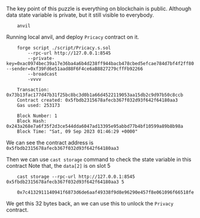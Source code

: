 The key point of this puzzle is everything on blockchain is public.
Although data state variable is private, but it still visible to everybody.

```shell
    anvil
```

Running local anvil, and deploy `Pricacy` contract on it.

```shell
    forge script ./script/Pricacy.s.sol
        --rpc-url http://127.0.0.1:8545
        --private-key=0xac0974bec39a17e36ba4a6b4d238ff944bacb478cbed5efcae784d7bf4f2ff80 --sender=0xf39Fd6e51aad88F6F4ce6aB8827279cffFb92266
        --broadcast
        -vvvv

    Transaction: 0x73b13fac177d47b31f25bc8bc3d0b1a66d4522119053aa15db2c9d97b50c8ccb
    Contract created: 0x5fbdb2315678afecb367f032d93f642f64180aa3
    Gas used: 253173

    Block Number: 1
    Block Hash: 0x243a268e7a6f35f2d3ce544dda6047ad13395e95abbd77b4bf10599a89b8b98a
    Block Time: "Sat, 09 Sep 2023 01:46:29 +0000"
```

We can see the contract address is `0x5fbdb2315678afecb367f032d93f642f64180aa3`

Then we can use `cast storage` command to check the state variable in this contract
Note that, the `data[2]` is on slot 5

```shell
    cast storage --rpc-url http://127.0.0.1:8545 0x5fbdb2315678afecb367f032d93f642f64180aa3 5

    0x7c4132911140941f6873d6de6aaf49338f9d8e96290e457f8e061096f66518fe
```

We get this 32 bytes back, an we can use this to unlock the `Privacy` contract.
